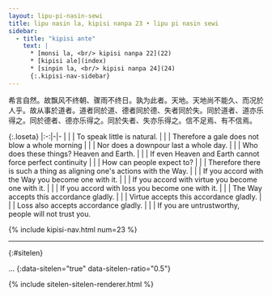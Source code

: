 ```yaml
---
layout: lipu-pi-nasin-sewi
title: lipu nasin la, kipisi nanpa 23 • lipu pi nasin sewi
sidebar:
  - title: "kipisi ante"
    text: |
      * [monsi la, <br/> kipisi nanpa 22](22)
      * [kipisi ale](index)
      * [sinpin la, <br/> kipisi nanpa 24](24)
      {:.kipisi-nav-sidebar}
---
```


希言自然。故飘风不终朝、骤雨不终日。孰为此者。天地。天地尚不能久、而况於人乎。故从事於道者。道者同於道、德者同於德、失者同於失。同於道者、道亦乐 得之。同於德者、德亦乐得之。同於失者、失亦乐得之。信不足焉、有不信焉。

{:.loseta}
|:-:|-|-
|  |  | To speak little is natural.
|  |  | Therefore a gale does not blow a whole morning
|  |  | Nor does a downpour last a whole day.
|  |  | Who does these things? Heaven and Earth.
|  |  | If even Heaven and Earth cannot force perfect continuity
|  |  | How can people expect to?
|  |  | Therefore there is such a thing as aligning one's actions with the Way.
|  |  | If you accord with the Way you become one with it.
|  |  | If you accord with virtue you become one with it.
|  |  | If you accord with loss you become one with it.
|  |  | The Way accepts this accordance gladly.
|  |  | Virtue accepts this accordance gladly.
|  |  | Loss also accepts accordance gladly.
|  |  | If you are untrustworthy, people will not trust you.

{% include kipisi-nav.html num=23 %}

-------
{:#sitelen}

...
{:data-sitelen="true" data-sitelen-ratio="0.5"}

{% include sitelen-sitelen-renderer.html %}
